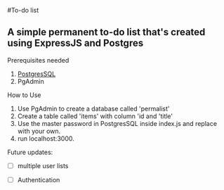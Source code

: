 #To-do list

## A simple permanent to-do list that's created using ExpressJS and Postgres

Prerequisites needed

  1. [PostgresSQL](https://www.postgresql.org/)
  2. PgAdmin

How to Use
1. Use PgAdmin to create a database called 'permalist'
2. Create a table called 'items' with column 'id and 'title'
3. Use the master password in PostgresSQL inside index.js and replace with your own.
4. run localhost:3000.
   


Future updates:
  -[ ] multiple user lists
  -[ ] Authentication
    
